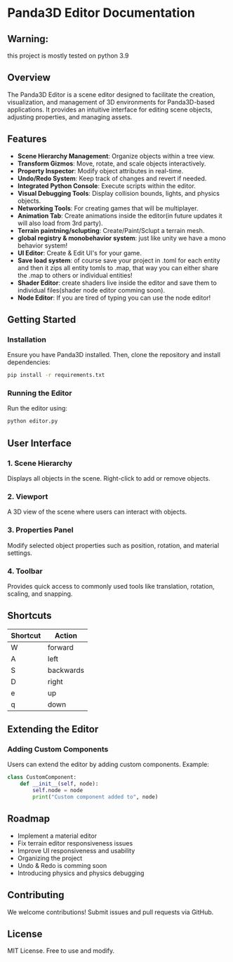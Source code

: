 # Panda3D Editor Documentation

## Warning:
this project is mostly tested on python 3.9 

## Overview
The Panda3D Editor is a scene editor designed to facilitate the creation, visualization, and management of 3D environments for Panda3D-based applications. It provides an intuitive interface for editing scene objects, adjusting properties, and managing assets.

## Features
- **Scene Hierarchy Management**: Organize objects within a tree view.
- **Transform Gizmos**: Move, rotate, and scale objects interactively.
- **Property Inspector**: Modify object attributes in real-time.
- **Undo/Redo System**: Keep track of changes and revert if needed.
- **Integrated Python Console**: Execute scripts within the editor.
- **Visual Debugging Tools**: Display collision bounds, lights, and physics objects.
- **Networking Tools**: For creating games that will be multiplayer.
- **Animation Tab**: Create animations inside the editor(in future updates it will also load from 3rd party).
- **Terrain paintning/sclupting**: Create/Paint/Sclupt a terrain mesh. 
- **global registry & monobehavior system**: just like unity we have a mono behavior system!
- **UI Editor**: Create & Edit UI's for your game.
- **Save load system**: of course save your project in .toml for each entity and then it zips all entity tomls to .map, that way you can either share the .map to others or individual entities!
- **Shader Editor**: create shaders live inside the editor and save them to individual files(shader node editor comming soon).
- **Node Editor**: If you are tired of typing you can use the node editor!

## Getting Started
### Installation
Ensure you have Panda3D installed. Then, clone the repository and install dependencies:
```sh
pip install -r requirements.txt
```

### Running the Editor
Run the editor using:
```sh
python editor.py
```

## User Interface
### 1. Scene Hierarchy
Displays all objects in the scene. Right-click to add or remove objects.

### 2. Viewport
A 3D view of the scene where users can interact with objects.

### 3. Properties Panel
Modify selected object properties such as position, rotation, and material settings.

### 4. Toolbar
Provides quick access to commonly used tools like translation, rotation, scaling, and snapping.

## Shortcuts
| Shortcut | Action |
|----------|--------|
| W | forward |
| A | left |
| S | backwards |
| D | right |
| e | up |
| q | down |

## Extending the Editor
### Adding Custom Components
Users can extend the editor by adding custom components. Example:
```python
class CustomComponent:
    def __init__(self, node):
        self.node = node
        print("Custom component added to", node)
```

## Roadmap
- Implement a material editor
- Fix terrain editor responsiveness issues
- Improve UI responsiveness and usability
- Organizing the project
- Undo & Redo is comming soon
- Introducing physics and physics debugging

## Contributing
We welcome contributions! Submit issues and pull requests via GitHub.

## License
MIT License. Free to use and modify.

